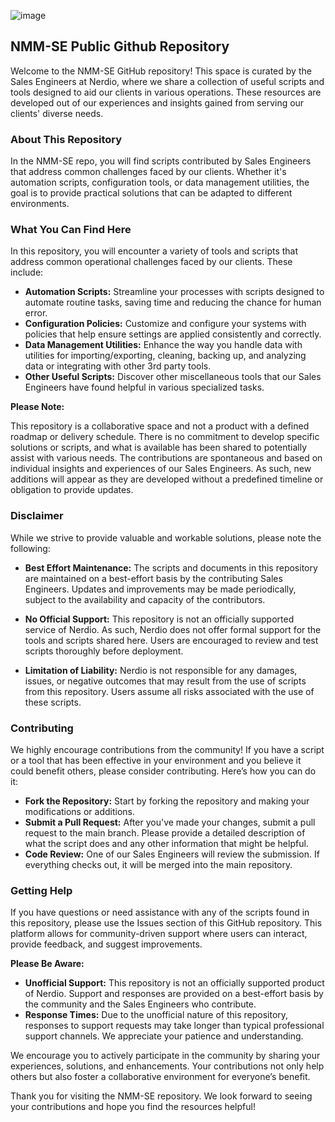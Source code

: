 ![image](https://github.com/Get-Nerdio/NMM-SE/assets/52416805/5c8dd05e-84a7-49f9-8218-64412fdaffaf)


## NMM-SE Public Github Repository
Welcome to the NMM-SE GitHub repository! This space is curated by the Sales Engineers at Nerdio, where we share a collection of useful scripts and tools designed to aid our clients in various operations. These resources are developed out of our experiences and insights gained from serving our clients' diverse needs.

### About This Repository

In the NMM-SE repo, you will find scripts contributed by Sales Engineers that address common challenges faced by our clients. Whether it's automation scripts, configuration tools, or data management utilities, the goal is to provide practical solutions that can be adapted to different environments.

### What You Can Find Here

In this repository, you will encounter a variety of tools and scripts that address common operational challenges faced by our clients. These include:

- **Automation Scripts:** Streamline your processes with scripts designed to automate routine tasks, saving time and reducing the chance for human error.
- **Configuration Policies:** Customize and configure your systems with policies that help ensure settings are applied consistently and correctly.
- **Data Management Utilities:** Enhance the way you handle data with utilities for importing/exporting, cleaning, backing up, and analyzing data or integrating with other 3rd party tools.
- **Other Useful Scripts:** Discover other miscellaneous tools that our Sales Engineers have found helpful in various specialized tasks.

**Please Note:**

This repository is a collaborative space and not a product with a defined roadmap or delivery schedule. There is no commitment to develop specific solutions or scripts, and what is available has been shared to potentially assist with various needs. The contributions are spontaneous and based on individual insights and experiences of our Sales Engineers. As such, new additions will appear as they are developed without a predefined timeline or obligation to provide updates.

### Disclaimer
While we strive to provide valuable and workable solutions, please note the following:

- **Best Effort Maintenance:** The scripts and documents in this repository are maintained on a best-effort basis by the contributing Sales Engineers. Updates and improvements may be made periodically, subject to the availability and capacity of the contributors.

- **No Official Support:** This repository is not an officially supported service of Nerdio. As such, Nerdio does not offer formal support for the tools and scripts shared here. Users are encouraged to review and test scripts thoroughly before deployment.

- **Limitation of Liability:** Nerdio is not responsible for any damages, issues, or negative outcomes that may result from the use of scripts from this repository. Users assume all risks associated with the use of these scripts.

### Contributing
We highly encourage contributions from the community! If you have a script or a tool that has been effective in your environment and you believe it could benefit others, please consider contributing. Here’s how you can do it:

- **Fork the Repository:** Start by forking the repository and making your modifications or additions.
- **Submit a Pull Request:** After you've made your changes, submit a pull request to the main branch. Please provide a detailed description of what the script does and any other information that might be helpful.
- **Code Review:** One of our Sales Engineers will review the submission. If everything checks out, it will be merged into the main repository.

### Getting Help

If you have questions or need assistance with any of the scripts found in this repository, please use the Issues section of this GitHub repository. This platform allows for community-driven support where users can interact, provide feedback, and suggest improvements.

**Please Be Aware:**

- **Unofficial Support:** This repository is not an officially supported product of Nerdio. Support and responses are provided on a best-effort basis by the community and the Sales Engineers who contribute.
- **Response Times:** Due to the unofficial nature of this repository, responses to support requests may take longer than typical professional support channels. We appreciate your patience and understanding.

We encourage you to actively participate in the community by sharing your experiences, solutions, and enhancements. Your contributions not only help others but also foster a collaborative environment for everyone’s benefit.

Thank you for visiting the NMM-SE repository. We look forward to seeing your contributions and hope you find the resources helpful!
